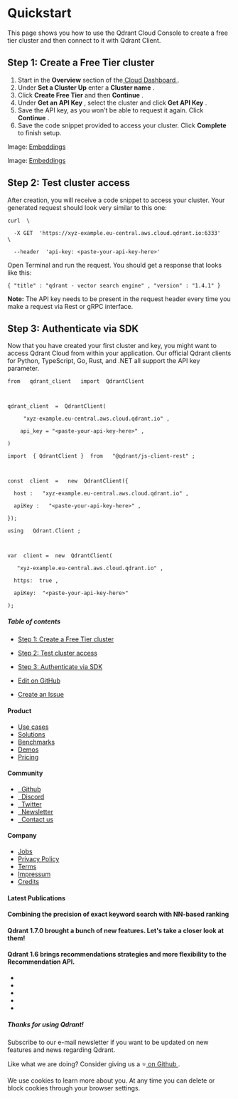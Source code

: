 # Quickstart

This page shows you how to use the Qdrant Cloud Console to create a free tier cluster and then connect to it with Qdrant Client.

## Step 1: Create a Free Tier cluster

1. Start in the **Overview** section of the[ Cloud Dashboard ](https://cloud.qdrant.io).
2. Under **Set a Cluster Up** enter a **Cluster name** .
3. Click **Create Free Tier** and then **Continue** .
4. Under **Get an API Key** , select the cluster and click **Get API Key** .
5. Save the API key, as you won’t be able to request it again. Click **Continue** .
6. Save the code snippet provided to access your cluster. Click **Complete** to finish setup.


Image: [ Embeddings ](https://qdrant.tech/docs/cloud/quickstart-cloud.png)

Image: [ Embeddings ](https://qdrant.tech/docs/cloud/quickstart-cloud.png)

## Step 2: Test cluster access

After creation, you will receive a code snippet to access your cluster. Your generated request should look very similar to this one:

```
curl  \

  -X GET  'https://xyz-example.eu-central.aws.cloud.qdrant.io:6333'   \

  --header  'api-key: <paste-your-api-key-here>' 

```

Open Terminal and run the request. You should get a response that looks like this:

`{ "title" : "qdrant - vector search engine" , "version" : "1.4.1" } 
`

 **Note:** The API key needs to be present in the request header every time you make a request via Rest or gRPC interface.

## Step 3: Authenticate via SDK

Now that you have created your first cluster and key, you might want to access Qdrant Cloud from within your application.
Our official Qdrant clients for Python, TypeScript, Go, Rust, and .NET all support the API key parameter.

```
from   qdrant_client   import  QdrantClient



qdrant_client  =  QdrantClient(

     "xyz-example.eu-central.aws.cloud.qdrant.io" ,

    api_key = "<paste-your-api-key-here>" ,

)

```

```
import  { QdrantClient }  from   "@qdrant/js-client-rest" ;



const  client  =   new  QdrantClient({

  host :   "xyz-example.eu-central.aws.cloud.qdrant.io" ,

  apiKey :   "<paste-your-api-key-here>" ,

});

```

```
using   Qdrant.Client ;



var  client =  new  QdrantClient(

   "xyz-example.eu-central.aws.cloud.qdrant.io" ,

  https:  true ,

  apiKey:  "<paste-your-api-key-here>" 

);

```

##### Table of contents

- [ Step 1: Create a Free Tier cluster ](https://qdrant.tech/documentation/cloud/quickstart-cloud/#step-1-create-a-free-tier-cluster)
- [ Step 2: Test cluster access ](https://qdrant.tech/documentation/cloud/quickstart-cloud/#step-2-test-cluster-access)
- [ Step 3: Authenticate via SDK ](https://qdrant.tech/documentation/cloud/quickstart-cloud/#step-3-authenticate-via-sdk)


- [ 
 Edit on GitHub
 ](https://github.com/qdrant/landing_page/tree/master/qdrant-landing/content/documentation/cloud/quickstart-cloud.md)
- [ 
 Create an Issue
 ](https://github.com/qdrant/landing_page/issues/new/choose)


#### Product

- [ 
Use cases
 ](https://qdrant.tech/use-cases/)
- [ 
Solutions
 ](https://qdrant.tech/solutions/)
- [ 
Benchmarks
 ](https://qdrant.tech/benchmarks/)
- [ 
Demos
 ](https://qdrant.tech/demo/)
- [ 
Pricing
 ](https://qdrant.tech/pricing/)


#### Community

- [ 
 
Github
 ](https://github.com/qdrant/qdrant)
- [ 
 
Discord
 ](https://qdrant.to/discord)
- [ 
 
Twitter
 ](https://qdrant.to/twitter)
- [ 
 
Newsletter
 ](https://qdrant.tech/subscribe/)
- [ 
 
Contact us
 ](https://qdrant.to/contact-us)


#### Company

- [ 
Jobs
 ](https://qdrant.join.com)
- [ 
Privacy Policy
 ](https://qdrant.tech/legal/privacy-policy/)
- [ 
Terms
 ](https://qdrant.tech/legal/terms_and_conditions/)
- [ 
Impressum
 ](https://qdrant.tech/legal/impressum/)
- [ 
Credits
 ](https://qdrant.tech/legal/credits/)


#### Latest Publications

#### Combining the precision of exact keyword search with NN-based ranking

#### Qdrant 1.7.0 brought a bunch of new features. Let's take a closer look at them!

#### Qdrant 1.6 brings recommendations strategies and more flexibility to the Recommendation API.

- [  ](https://github.com/qdrant/qdrant)
- [  ](https://qdrant.to/linkedin)
- [  ](https://qdrant.to/twitter)
- [  ](https://qdrant.to/discord)
- [  ](https://www.youtube.com/channel/UC6ftm8PwH1RU_LM1jwG0LQA)


##### Thanks for using Qdrant!

Subscribe to our e-mail newsletter if you want to be updated on new features and news regarding
Qdrant.

Like what we are doing? Consider giving us a ⭐[ on Github ](https://github.com/qdrant/qdrant).

We use cookies to learn more about you. At any time you can delete or block cookies through your browser settings.